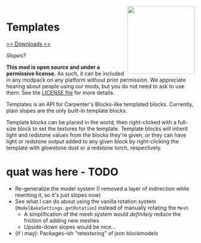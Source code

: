 <img src="icon.png" align="right" width="180px"/>

# Templates

[>> Downloads <<](https://github.com/CottonMC/Templates/releases)

*Slopes?*

**This mod is open source and under a permissive license.** As such, it can be included in any modpack on any platform without prior permission. We appreciate hearing about people using our mods, but you do not need to ask to use them. See the [LICENSE file](LICENSE) for more details.

Templates is an API for Carpenter's Blocks-like templated blocks. Currently, plain slopes are the only built-in template blocks.

Template blocks can be placed in the world, then right-clicked with a full-size block to set the textures for the template. Template blocks will inherit light and redstone values from the blocks they're given, or they can have light or redstone output added to any given block by right-clicking the template with glowstone dust or a redstone torch, respectively.

# quat was here - TODO

* Re-generalize the model system (I removed a layer of indirection while rewriting it, so it's just slopes now)
* See what I can do about using the vanilla rotation system (`ModelBakeSettings.getRotation`) instead of manually rotating the `Mesh`
  * A simplification of the mesh system would *definitely* reduce the friction of adding new meshes
  * Upside-down slopes would be nice...
* (if i may): Packages-ish "retexturing" of json blockmodels
